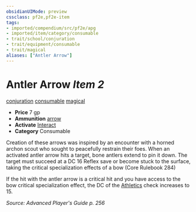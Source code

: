 ```yaml
---
obsidianUIMode: preview
cssclass: pf2e,pf2e-item
tags:
- imported/compendium/src/pf2e/apg
- imported/item/category/consumable
- trait/school/conjuration
- trait/equipment/consumable
- trait/magical
aliases: ["Antler Arrow"]
---
```

# Antler Arrow *Item 2*  
[conjuration](conjuration.md)  [consumable](consumable.md)  [magical](magical.md)  

- **Price** 7 gp
- **Ammunition** [arrow](arrow.md)
- **Activate** [Interact](interact.md)
- **Category** Consumable

Creation of these arrows was inspired by an encounter with a horned archon scout who sought to peacefully restrain their foes. When an activated antler arrow hits a target, bone antlers extend to pin it down. The target must succeed at a DC 16 Reflex save or become stuck to the surface, taking the critical specialization effects of a bow (Core Rulebook 284)

If the hit with the antler arrow is a critical hit and you have access to the bow critical specialization effect, the DC of the [Athletics](../../skills.md#Athletics) check increases to 15.

*Source: Advanced Player's Guide p. 256*